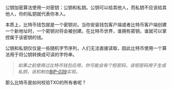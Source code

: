 公钥加密算法使用一对密钥：公钥和私钥。公钥可以给其他人，而私钥不应该给其他人，你的私钥就代表你本人。

本质上，比特币钱包就是一个密钥对。当你安装钱包客户端或者比特币客户端创建一个新地址时，一个密钥对将会被创建。在比特币世界，谁拥有密钥，谁就可以掌控属于该密钥的钱。

公钥和私钥仅仅是一些随机字节序列，人们无法直接读取，因此比特币使用一个算法用于将公钥转换成可读的字符串。

> _如果之前使用过比特币钱包应用，你可能会有个短密码，该短密码用于生成私钥，该机制在_[_BIP-039_](https://github.com/bitcoin/bips/blob/master/bip-0039.mediawiki)_实现。_

那么比特币是如何校验TXO的所有者呢？

